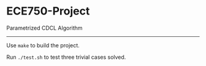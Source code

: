 # ECE750-Project
Parametrized CDCL Algorithm

***

Use `make` to build the project.

Run `./test.sh` to test three trivial cases solved.